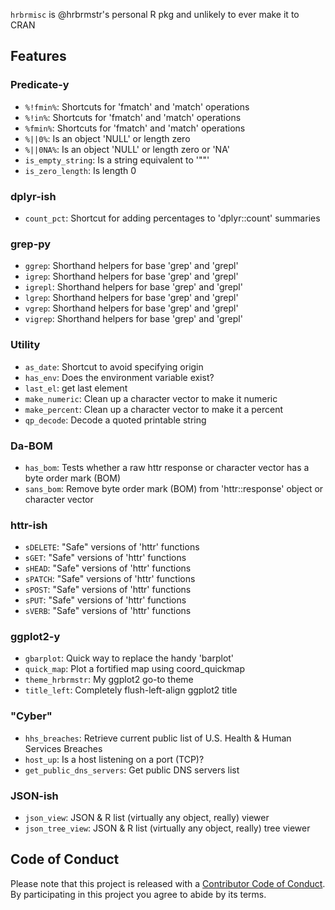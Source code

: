 
<!-- README.md is generated from README.Rmd. Please edit that file -->
`hrbrmisc` is @hrbrmstr's personal R pkg and unlikely to ever make it to CRAN

Features
--------

### Predicate-y

-   `%!fmin%`: Shortcuts for 'fmatch' and 'match' operations
-   `%!in%`: Shortcuts for 'fmatch' and 'match' operations
-   `%fmin%`: Shortcuts for 'fmatch' and 'match' operations
-   `%||0%`: Is an object 'NULL' or length zero
-   `%||0NA%`: Is an object 'NULL' or length zero or 'NA'
-   `is_empty_string`: Is a string equivalent to '""'
-   `is_zero_length`: Is length 0

### dplyr-ish

-   `count_pct`: Shortcut for adding percentages to 'dplyr::count' summaries

### grep-py

-   `ggrep`: Shorthand helpers for base 'grep' and 'grepl'
-   `igrep`: Shorthand helpers for base 'grep' and 'grepl'
-   `igrepl`: Shorthand helpers for base 'grep' and 'grepl'
-   `lgrep`: Shorthand helpers for base 'grep' and 'grepl'
-   `vgrep`: Shorthand helpers for base 'grep' and 'grepl'
-   `vigrep`: Shorthand helpers for base 'grep' and 'grepl'

### Utility

-   `as_date`: Shortcut to avoid specifying origin
-   `has_env`: Does the environment variable exist?
-   `last_el`: get last element
-   `make_numeric`: Clean up a character vector to make it numeric
-   `make_percent`: Clean up a character vector to make it a percent
-   `qp_decode`: Decode a quoted printable string

### Da-BOM

-   `has_bom`: Tests whether a raw httr response or character vector has a byte order mark (BOM)
-   `sans_bom`: Remove byte order mark (BOM) from 'httr::response' object or character vector

### httr-ish

-   `sDELETE`: "Safe" versions of 'httr' functions
-   `sGET`: "Safe" versions of 'httr' functions
-   `sHEAD`: "Safe" versions of 'httr' functions
-   `sPATCH`: "Safe" versions of 'httr' functions
-   `sPOST`: "Safe" versions of 'httr' functions
-   `sPUT`: "Safe" versions of 'httr' functions
-   `sVERB`: "Safe" versions of 'httr' functions

### ggplot2-y

-   `gbarplot`: Quick way to replace the handy 'barplot'
-   `quick_map`: Plot a fortified map using coord\_quickmap
-   `theme_hrbrmstr`: My ggplot2 go-to theme
-   `title_left`: Completely flush-left-align ggplot2 title

### "Cyber"

-   `hhs_breaches`: Retrieve current public list of U.S. Health & Human Services Breaches
-   `host_up`: Is a host listening on a port (TCP)?
-   `get_public_dns_servers`: Get public DNS servers list

### JSON-ish

-   `json_view`: JSON & R list (virtually any object, really) viewer
-   `json_tree_view`: JSON & R list (virtually any object, really) tree viewer

Code of Conduct
---------------

Please note that this project is released with a [Contributor Code of Conduct](CONDUCT.md). By participating in this project you agree to abide by its terms.
